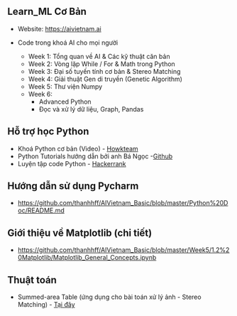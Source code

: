 ## Learn_ML Cơ Bản
- Website: https://aivietnam.ai

* Code trong khoá AI cho mọi người

  - Week 1: Tổng quan về AI & Các kỹ thuật căn bản
  - Week 2: Vòng lặp While / For & Math trong Python 
  - Week 3: Đại số tuyến tính cơ bản & Stereo Matching 
  - Week 4: Giải thuật Gen di truyền (Genetic Algorithm)
  - Week 5: Thư viện Numpy 
  - Week 6: 
    - Advanced Python
    - Đọc và xử lý dữ liệu, Graph, Pandas 

## Hỗ trợ học Python
- Khoá Python cơ bản (Video) - [Howkteam](https://www.howkteam.vn/course/lap-trinh-python-co-ban-37)
- Python Tutorials hướng dẫn bởi anh Bá Ngọc -[Github](https://github.com/bangoc123/learn-machine-learning-in-two-months/tree/master/python-tutorials)
- Luyện tập code Python - [Hackerrank](https://www.hackerrank.com/)

## Hướng dẫn sử dụng Pycharm 
- https://github.com/thanhhff/AIVietnam_Basic/blob/master/Python%20Doc/README.md

## Giới thiệu về Matplotlib (chi tiết)
- https://github.com/thanhhff/AIVietnam_Basic/blob/master/Week5/1.2%20Matplotlib/Matplotlib_General_Concepts.ipynb

## Thuật toán
- Summed-area Table (ứng dụng cho bài toán xử lý ảnh - Stereo Matching) - [Tại đây](https://github.com/thanhhff/AIVietnam_Basic/blob/master/Week3/6.%20Sum-are%20Table%20(Integral%20Image)%20%26%20Stereo%20matching/Summed-area-table.ipynb)

